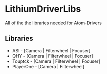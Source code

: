 # LithiumDriverLibs

All of the the libraries needed for Atom-Drivers

## Libraries

- ASI - [Camera | Filterwheel | Focuser]
- QHY - [Camera | Filterwheel | Focuser]
- Touptck - [Camera | Filterwheel | Focuser]
- PlayerOne - [Camera | Filterwheel]
